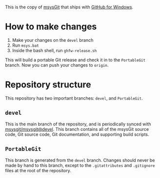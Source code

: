 This is the copy of [msysGit](https://github.com/msysgit/msysgit) that ships
with [GitHub for Windows](http://windows.github.com/).

# How to make changes

1. Make your changes on the `devel` branch
2. Run `msys.bat`
3. Inside the bash shell, run `ghfw-release.sh`

This will build a portable Git release and check it in to the `PortableGit`
branch. Now you can push your changes to `origin`.

# Repository structure

This repository has two important branches: `devel`, and `PortableGit`.

## `devel`

This is the main branch of the repository, and is periodically synced with
[msysgit/msysgit@devel](https://github.com/msysgit/msysgit/tree/devel). This
branch contains all of the msysGit source code, Git source code, Git
documentation, and supporting build scripts.

## `PortableGit`

This branch is generated from the `devel` branch. Changes should never be made
by hand to this branch, except to the `.gitattributes` and `.gitignore` files
at the root of the repository.
